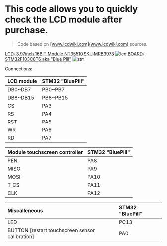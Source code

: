 # This code allows you to quickly check the LCD module after purchase.
 > Code based on [www.lcdwiki.com](www.lcdwiki.com) sources.

  [LCD: 3.97inch 16BIT Module NT35510 SKU:MRB3973](http://www.lcdwiki.com/3.97inch_16BIT_Module_NT35510_SKU:MRB3973)
![lcd]()
 [BOARD: STM32F103C8T6 aka "Blue Pill"](http://www.vcc-gnd.com/)
![stm]()

Connections:

|LCD module|STM32 "BluePill"|
|:---------|:---------------|
|DB0~DB7   |PB0~PB7         |
|DB8~DB15  |PB8~PB15        |  
|CS        |PA3             |
|RS        |PA4             |
|RST|PA5|
|WR|PA6|
|RD|PA7|

|Module touchscreen controller|STM32 "BluePill"|
|:----------------------------|:---------------|
|PEN                          |PA8             |
|MISO                         |PA9             |
|MOSI                         |PA10            |
|T_CS                         |PA11            |
|CLK                          |PA12            |

|Miscalleneous                                  |STM32 \"BluePill\"|
|:----------------------------------------------|:---------------|
|LED                                            |PC13            |
|BUTTON [restart touchscreen sensor calibration]|PA0             |
